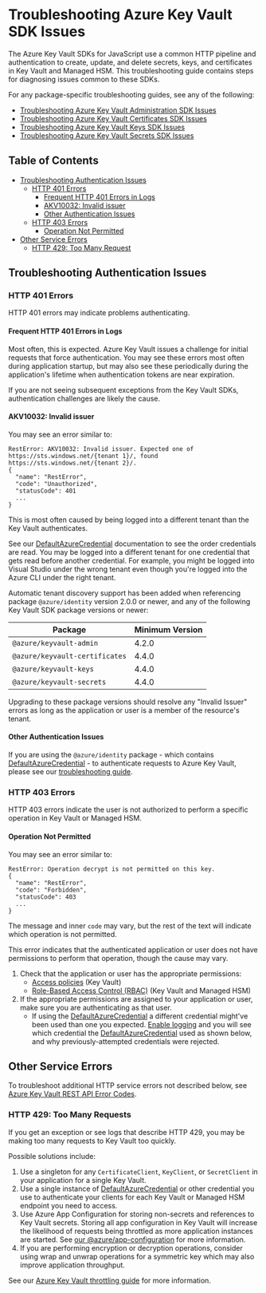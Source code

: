 # Troubleshooting Azure Key Vault SDK Issues

The Azure Key Vault SDKs for JavaScript use a common HTTP pipeline and authentication to create, update, and delete secrets,
keys, and certificates in Key Vault and Managed HSM. This troubleshooting guide contains steps for diagnosing issues
common to these SDKs.

For any package-specific troubleshooting guides, see any of the following:

* [Troubleshooting Azure Key Vault Administration SDK Issues](https://github.com/Azure/azure-sdk-for-js/blob/main/sdk/keyvault/keyvault-admin/TROUBLESHOOTING.md)
* [Troubleshooting Azure Key Vault Certificates SDK Issues](https://github.com/Azure/azure-sdk-for-js/blob/main/sdk/keyvault/keyvault-certificates/TROUBLESHOOTING.md)
* [Troubleshooting Azure Key Vault Keys SDK Issues](https://github.com/Azure/azure-sdk-for-js/blob/main/sdk/keyvault/keyvault-keys/TROUBLESHOOTING.md)
* [Troubleshooting Azure Key Vault Secrets SDK Issues](https://github.com/Azure/azure-sdk-for-js/blob/main/sdk/keyvault/keyvault-secrets/TROUBLESHOOTING.md)

## Table of Contents

* [Troubleshooting Authentication Issues](#troubleshooting-authentication-issues)
  * [HTTP 401 Errors](#http-401-errors)
    * [Frequent HTTP 401 Errors in Logs](#frequent-http-401-errors-in-logs)
    * [AKV10032: Invalid issuer](#akv10032-invalid-issuer)
    * [Other Authentication Issues](#other-authentication-issues)
  * [HTTP 403 Errors](#http-403-errors)
    * [Operation Not Permitted](#operation-not-permitted)
* [Other Service Errors](#other-service-errors)
  * [HTTP 429: Too Many Request](#http-429-too-many-requests)

## Troubleshooting Authentication Issues

### HTTP 401 Errors

HTTP 401 errors may indicate problems authenticating.

#### Frequent HTTP 401 Errors in Logs

Most often, this is expected. Azure Key Vault issues a challenge for initial requests that force authentication. You may see these errors most often during application startup, but may also see these periodically during the application's lifetime when authentication tokens are near expiration.

If you are not seeing subsequent exceptions from the Key Vault SDKs, authentication challenges are likely the cause.

#### AKV10032: Invalid issuer

You may see an error similar to:

```text
RestError: AKV10032: Invalid issuer. Expected one of https://sts.windows.net/{tenant 1}/, found https://sts.windows.net/{tenant 2}/.
{
  "name": "RestError",
  "code": "Unauthorized",
  "statusCode": 401
  ...
}
```

This is most often caused by being logged into a different tenant than the Key Vault authenticates.

See our [DefaultAzureCredential] documentation to see the order credentials are read. You may be logged into a different tenant for one credential that gets read before another credential. For example, you might be logged into Visual Studio
under the wrong tenant even though you're logged into the Azure CLI under the right tenant.

Automatic tenant discovery support has been added when referencing package `@azure/identity` version
2.0.0 or newer, and any of the following Key Vault SDK package versions or newer:

Package | Minimum Version
--- | ---
`@azure/keyvault-admin` | 4.2.0
`@azure/keyvault-certificates` | 4.4.0
`@azure/keyvault-keys` | 4.4.0
`@azure/keyvault-secrets` | 4.4.0

Upgrading to these package versions should resolve any "Invalid Issuer" errors as long as the application or user is a member of the resource's tenant.

#### Other Authentication Issues

If you are using the `@azure/identity` package - which contains [DefaultAzureCredential] - to authenticate requests to Azure Key Vault, please see our [troubleshooting guide](https://github.com/Azure/azure-sdk-for-js/blob/main/sdk/identity/identity/Troubleshooting.md).

### HTTP 403 Errors

HTTP 403 errors indicate the user is not authorized to perform a specific operation in Key Vault or Managed HSM.

#### Operation Not Permitted

You may see an error similar to:

```text
RestError: Operation decrypt is not permitted on this key.
{
  "name": "RestError",
  "code": "Forbidden",
  "statusCode": 403
  ...
}
```

The message and inner `code` may vary, but the rest of the text will indicate which operation is not permitted.

This error indicates that the authenticated application or user does not have permissions to perform that operation, though the cause may vary.

1. Check that the application or user has the appropriate permissions:
    * [Access policies](https://docs.microsoft.com/azure/key-vault/general/assign-access-policy) (Key Vault)
    * [Role-Based Access Control (RBAC)](https://docs.microsoft.com/azure/key-vault/general/rbac-guide) (Key Vault and Managed HSM)
2. If the appropriate permissions are assigned to your application or user, make sure you are authenticating as that user.
    * If using the [DefaultAzureCredential] a different credential might've been used than one you expected. [Enable logging](https://github.com/Azure/azure-sdk-for-js/blob/main/sdk/identity/identity/README.md#logging) and you will see which credential the [DefaultAzureCredential] used as shown below, and why previously-attempted credentials were rejected.

## Other Service Errors

To troubleshoot additional HTTP service errors not described below, see [Azure Key Vault REST API Error Codes](https://docs.microsoft.com/azure/key-vault/general/rest-error-codes).

### HTTP 429: Too Many Requests

If you get an exception or see logs that describe HTTP 429, you may be making too many requests to Key Vault too quickly.

Possible solutions include:

1. Use a singleton for any `CertificateClient`, `KeyClient`, or `SecretClient` in your application for a single Key Vault.
2. Use a single instance of [DefaultAzureCredential] or other credential you use to authenticate your clients for each Key Vault or Managed HSM endpoint you need to access.
3. Use Azure App Configuration for storing non-secrets and references to Key Vault secrets. Storing all app configuration in Key Vault will increase the likelihood of requests being throttled as more application instances are started. See [our @azure/app-configuration](https://github.com/Azure/azure-sdk-for-js/blob/main/sdk/appconfiguration/app-configuration/README.md) for more information.
4. If you are performing encryption or decryption operations, consider using wrap and unwrap operations for a symmetric key which may also improve application throughput.

See our [Azure Key Vault throttling guide](https://docs.microsoft.com/azure/key-vault/general/overview-throttling) for more information.

[DefaultAzureCredential]: https://github.com/Azure/azure-sdk-for-js/blob/main/sdk/identity/identity/README.md#defaultazurecredential
